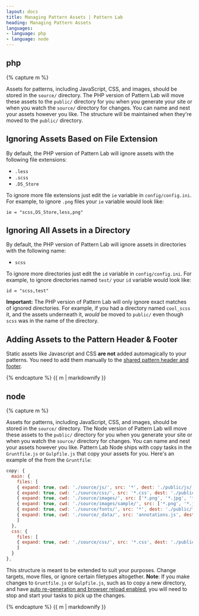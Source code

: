 ```yaml
---
layout: docs
title: Managing Pattern Assets | Pattern Lab
heading: Managing Pattern Assets
languages:
- language: php
- language: node
---
```


<!--- start php -->

<div class="tab-panel" id="php">
<h2 class="language-title">php</h2>

{% capture m %}

Assets for patterns, including JavaScript, CSS, and images, should be stored in the `source/` directory. The PHP version of Pattern Lab will move these assets to the `public/` directory for you when you generate your site or when you watch the `source/` directory for changes. You can name and nest your assets however you like. The structure will be maintained when they're moved to the `public/` directory.

## Ignoring Assets Based on File Extension

By default, the PHP version of Pattern Lab will ignore assets with the following file extensions:

* `.less`
* `.scss`
* `.DS_Store`

To ignore more file extensions just edit the `ie` variable in `config/config.ini`. For example, to ignore `.png` files your `ie` variable would look like:

```
ie = "scss,DS_Store,less,png"
```

## Ignoring All Assets in a Directory

By default, the PHP version of Pattern Lab will ignore assets in directories with the following name:

* `scss`

To ignore more directories just edit the `id` variable in `config/config.ini`. For example, to ignore directories named `test/` your `id` variable would look like:

```
id = "scss,test"
```

**Important:** The PHP version of Pattern Lab will only ignore exact matches of ignored directories. For example, if you had a directory named `cool_scss` it, and the assets underneath it, _would_ be moved to `public/` even though `scss` was in the name of the directory.

## Adding Assets to the Pattern Header &amp; Footer

Static assets like Javascript and CSS **are not** added automagically to your patterns. You need to add them manually to the [shared pattern header and footer](/docs/pattern-header-footer.html).

{% endcapture %}
{{ m | markdownify }}

</div>

<!--- end php -->

<!--- start node -->

<div class="tab-panel" id="node">
<h2 class="language-title">node</h2>

{% capture m %}

Assets for patterns, including JavaScript, CSS, and images, should be stored in the `source/` directory. The Node version of Pattern Lab will move these assets to the `public/` directory for you when you generate your site or when you watch the `source/` directory for changes. You can name and nest your assets however you like. Pattern Lab Node ships with copy tasks in the `Gruntfile.js` or `Gulpfile.js` that copy your assets for you. Here's an example of the from the `Gruntfile`:

```javascript
copy: {
  main: {
    files: [
    { expand: true, cwd: './source/js/', src: '*', dest: './public/js/'},
    { expand: true, cwd: './source/css/', src: '*.css', dest: './public/css/' },
    { expand: true, cwd: './source/images/', src: ['*.png', '*.jpg', '*.gif', '*.jpeg'], dest: './public/images/' },
    { expand: true, cwd: './source/images/sample/', src: ['*.png', '*.jpg', '*.gif', '*.jpeg'], dest: './public/images/sample/'},
    { expand: true, cwd: './source/fonts/', src: '*', dest: './public/fonts/'},
    { expand: true, cwd: './source/_data/', src: 'annotations.js', dest: './public/data/' }
    ]
  },
  css: {
    files: [
    { expand: true, cwd: './source/css/', src: '*.css', dest: './public/css/' }
    ]
  }
},
```

This structure is meant to be extended to suit your purposes. Change targets, move files, or ignore certain filetypes altogether. **Note**: If you make changes to `Gruntfile.js` or `Gulpfile.js`, such as to copy a new directory, and have [auto re-generation and browser reload enabled](/docs/node/advanced-auto-reloading-the-browser.html), you will need to stop and start your tasks to pick up the changes.

{% endcapture %}
{{ m | markdownify }}

</div>

<!--- end node -->
